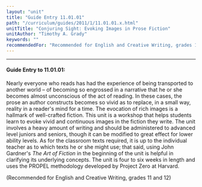 ```yaml
---
layout: "unit"
title: "Guide Entry 11.01.01"
path: "/curriculum/guides/2011/1/11.01.01.x.html"
unitTitle: "Conjuring Sight: Evoking Images in Prose Fiction"
unitAuthor: "Timothy A. Grady"
keywords: ""
recommendedFor: "Recommended for English and Creative Writing, grades 11 and 12"
---
```

<body>
<hr/>
 <h4>
  Guide Entry to 11.01.01:
 </h4>
 <p>
  Nearly everyone who reads has had the experience of being transported to another world – of becoming so engrossed in a narrative that he or she becomes almost unconscious of the act of reading. In these cases, the prose an author constructs becomes so vivid as to replace, in a small way, reality in a reader's mind for a time. The evocation of rich images is a hallmark of well-crafted fiction. This unit is a workshop that helps students learn to evoke vivid and continuous images in the fiction they write. The unit involves a heavy amount of writing and should be administered to advanced level juniors and seniors, though it can be modified to great effect for lower ability levels. As for the classroom texts required, it is up to the individual teacher as to which texts he or she might use; that said, using John Gardner's
  <i>
   The Art of Fiction
  </i>
  in the beginning of the unit is helpful in clarifying its underlying concepts. The unit is four to six weeks in length and uses the PROPEL methodology developed by Project Zero at Harvard.
 </p>
<p>
  (Recommended for English and Creative Writing, grades 11 and 12)
 </p>


</body>
